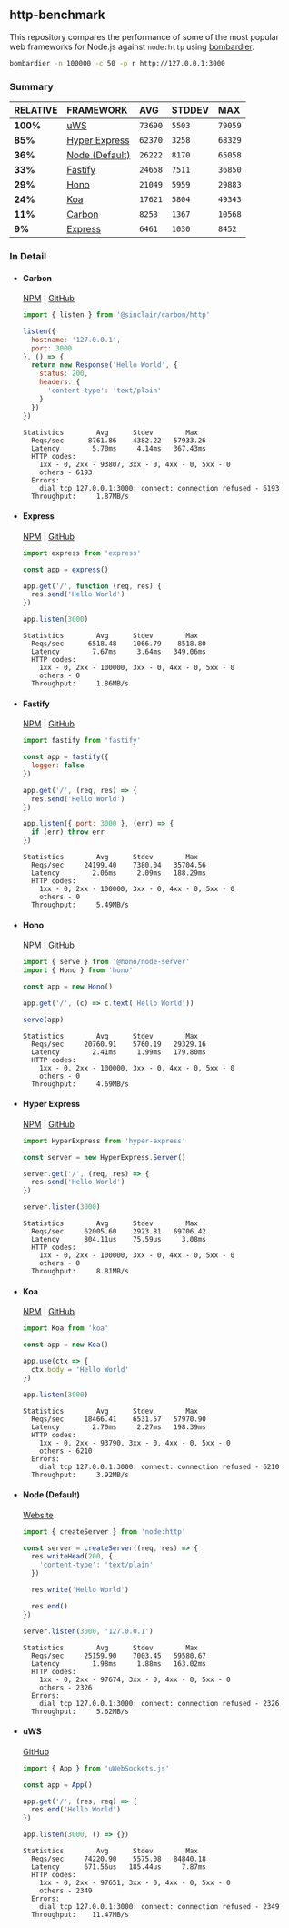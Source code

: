 ## http-benchmark

This repository compares the performance of some of the most popular web frameworks for Node.js against `node:http` using [bombardier](https://github.com/codesenberg/bombardier).

```bash
bombardier -n 100000 -c 50 -p r http://127.0.0.1:3000
```

### Summary

| RELATIVE | FRAMEWORK | AVG | STDDEV | MAX |
| :--- | :--- | :--- | :--- | :--- |
| **100%** | [uWS](#uws) | `73690` | `5503` | `79059` |
| **85%** | [Hyper Express](#hyper-express) | `62370` | `3258` | `68329` |
| **36%** | [Node (Default)](#node-default) | `26222` | `8170` | `65058` |
| **33%** | [Fastify](#fastify) | `24658` | `7511` | `36850` |
| **29%** | [Hono](#hono) | `21049` | `5959` | `29883` |
| **24%** | [Koa](#koa) | `17621` | `5804` | `49343` |
| **11%** | [Carbon](#carbon) | `8253` | `1367` | `10568` |
| **9%** | [Express](#express) | `6461` | `1030` | `8452` |


### In Detail

- #### Carbon
  [NPM](https://npmjs.com/@sinclair/carbon) | [GitHub](https://github.com/sinclairzx81/carbon)
  ```js
  import { listen } from '@sinclair/carbon/http'

  listen({
    hostname: '127.0.0.1',
    port: 3000
  }, () => {
    return new Response('Hello World', {
      status: 200,
      headers: {
        'content-type': 'text/plain'
      }
    })
  })
  ```

  ```
  Statistics        Avg      Stdev        Max
    Reqs/sec      8761.86    4382.22   57933.26
    Latency        5.70ms     4.14ms   367.43ms
    HTTP codes:
      1xx - 0, 2xx - 93807, 3xx - 0, 4xx - 0, 5xx - 0
      others - 6193
    Errors:
      dial tcp 127.0.0.1:3000: connect: connection refused - 6193
    Throughput:     1.87MB/s
  ```

- #### Express
  [NPM](https://npmjs.com/express) | [GitHub](https://github.com/expressjs/express)
  ```js
  import express from 'express'

  const app = express()

  app.get('/', function (req, res) {
    res.send('Hello World')
  })

  app.listen(3000)
  ```

  ```
  Statistics        Avg      Stdev        Max
    Reqs/sec      6518.48    1066.79    8518.80
    Latency        7.67ms     3.64ms   349.06ms
    HTTP codes:
      1xx - 0, 2xx - 100000, 3xx - 0, 4xx - 0, 5xx - 0
      others - 0
    Throughput:     1.86MB/s
  ```

- #### Fastify
  [NPM](https://npmjs.com/fastify) | [GitHub](https://github.com/fastify/fastify)
  ```js
  import fastify from 'fastify'

  const app = fastify({
    logger: false
  })

  app.get('/', (req, res) => {
    res.send('Hello World')
  })

  app.listen({ port: 3000 }, (err) => {
    if (err) throw err
  })
  ```

  ```
  Statistics        Avg      Stdev        Max
    Reqs/sec     24199.40    7380.04   35704.56
    Latency        2.06ms     2.09ms   188.29ms
    HTTP codes:
      1xx - 0, 2xx - 100000, 3xx - 0, 4xx - 0, 5xx - 0
      others - 0
    Throughput:     5.49MB/s
  ```

- #### Hono
  [NPM](https://npmjs.com/hono) | [GitHub](https://github.com/honojs/hono)
  ```js
  import { serve } from '@hono/node-server'
  import { Hono } from 'hono'

  const app = new Hono()

  app.get('/', (c) => c.text('Hello World'))

  serve(app)
  ```

  ```
  Statistics        Avg      Stdev        Max
    Reqs/sec     20760.91    5760.19   29329.16
    Latency        2.41ms     1.99ms   179.80ms
    HTTP codes:
      1xx - 0, 2xx - 100000, 3xx - 0, 4xx - 0, 5xx - 0
      others - 0
    Throughput:     4.69MB/s
  ```

- #### Hyper Express
  [NPM](https://npmjs.com/hyper-express) | [GitHub](https://github.com/kartikk221/hyper-express)
  ```js
  import HyperExpress from 'hyper-express'

  const server = new HyperExpress.Server()

  server.get('/', (req, res) => {
    res.send('Hello World')
  })

  server.listen(3000)
  ```

  ```
  Statistics        Avg      Stdev        Max
    Reqs/sec     62005.60    2923.81   69706.42
    Latency      804.11us    75.59us     3.08ms
    HTTP codes:
      1xx - 0, 2xx - 100000, 3xx - 0, 4xx - 0, 5xx - 0
      others - 0
    Throughput:     8.81MB/s
  ```

- #### Koa
  [NPM](https://npmjs.com/koa) | [GitHub](https://github.com/koajs/koa)
  ```js
  import Koa from 'koa'

  const app = new Koa()

  app.use(ctx => {
    ctx.body = 'Hello World'
  })

  app.listen(3000)
  ```

  ```
  Statistics        Avg      Stdev        Max
    Reqs/sec     18466.41    6531.57   57970.90
    Latency        2.70ms     2.27ms   198.39ms
    HTTP codes:
      1xx - 0, 2xx - 93790, 3xx - 0, 4xx - 0, 5xx - 0
      others - 6210
    Errors:
      dial tcp 127.0.0.1:3000: connect: connection refused - 6210
    Throughput:     3.92MB/s
  ```

- #### Node (Default)
  [Website](https://nodejs.org/api/http.html)
  ```js
  import { createServer } from 'node:http'

  const server = createServer((req, res) => {
    res.writeHead(200, {
      'content-type': 'text/plain'
    })

    res.write('Hello World')

    res.end()
  })

  server.listen(3000, '127.0.0.1')
  ```

  ```
  Statistics        Avg      Stdev        Max
    Reqs/sec     25159.90    7003.45   59580.67
    Latency        1.98ms     1.88ms   163.02ms
    HTTP codes:
      1xx - 0, 2xx - 97674, 3xx - 0, 4xx - 0, 5xx - 0
      others - 2326
    Errors:
      dial tcp 127.0.0.1:3000: connect: connection refused - 2326
    Throughput:     5.62MB/s
  ```

- #### uWS
  [GitHub](https://github.com/uNetworking/uWebSockets.js)
  ```js
  import { App } from 'uWebSockets.js'

  const app = App()

  app.get('/', (res, req) => {
    res.end('Hello World')
  })

  app.listen(3000, () => {})
  ```

  ```
  Statistics        Avg      Stdev        Max
    Reqs/sec     74220.90    5575.08   84840.18
    Latency      671.56us   185.44us     7.87ms
    HTTP codes:
      1xx - 0, 2xx - 97651, 3xx - 0, 4xx - 0, 5xx - 0
      others - 2349
    Errors:
      dial tcp 127.0.0.1:3000: connect: connection refused - 2349
    Throughput:    11.47MB/s
  ```


